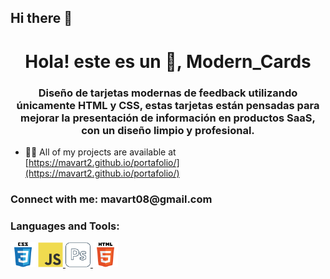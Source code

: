 ## Hi there 👋

<h1 align="center">Hola! este es un 👋, Modern_Cards</h1>
<h3 align="center">Diseño de tarjetas modernas de feedback utilizando únicamente HTML y CSS, estas tarjetas están pensadas para mejorar la presentación de información en productos SaaS, con un diseño limpio y profesional. </h3>

- 👨‍💻 All of my projects are available at [https://mavart2.github.io/portafolio/](https://mavart2.github.io/portafolio/)

<h3 align="left">Connect with me: mavart08@gmail.com</h3>
<p align="left">
</p>

<h3 align="left">Languages and Tools:</h3>
<p align="left"> <img src="https://raw.githubusercontent.com/devicons/devicon/master/icons/css3/css3-original-wordmark.svg" alt="css3" width="40" height="40"/> </a> <a href="https://developer.mozilla.org/en-US/docs/Web/JavaScript" target="_blank" rel="noreferrer"> <img src="https://raw.githubusercontent.com/devicons/devicon/master/icons/javascript/javascript-original.svg" alt="javascript" width="40" height="40"/>  </a> <a href="https://www.photoshop.com/en" target="_blank" rel="noreferrer"> <img src="https://raw.githubusercontent.com/devicons/devicon/master/icons/photoshop/photoshop-line.svg" alt="photoshop" width="40" height="40"/> <a href="https://www.w3.org/html/" target="_blank" rel="noreferrer"> <img src="https://raw.githubusercontent.com/devicons/devicon/master/icons/html5/html5-original-wordmark.svg" alt="html5" width="40" height="40"/> </p>

